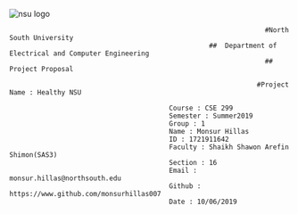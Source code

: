 ![nsu logo](https://ibb.co/tZVR3Tx)

                                                                    #North South University
                                                      ##  Department of Electrical and Computer Engineering
                                                                    ##  Project Proposal

                                                                  #Project Name : Healthy NSU

                                            Course : CSE 299
                                            Semester : Summer2019
                                            Group : 1
                                            Name : Monsur Hillas
                                            ID : 1721911642
                                            Faculty : Shaikh Shawon Arefin Shimon(SAS3)
                                            Section : 16
                                            Email : monsur.hillas@northsouth.edu
                                            Github : https://www.github.com/monsurhillas007
                                            Date : 10/06/2019

